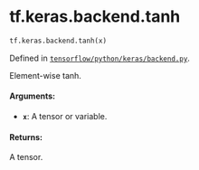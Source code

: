 <div itemscope itemtype="http://developers.google.com/ReferenceObject">
<meta itemprop="name" content="tf.keras.backend.tanh" />
<meta itemprop="path" content="Stable" />
</div>

# tf.keras.backend.tanh

``` python
tf.keras.backend.tanh(x)
```



Defined in [`tensorflow/python/keras/backend.py`](https://www.tensorflow.org/code/tensorflow/python/keras/backend.py).

Element-wise tanh.

#### Arguments:

* <b>`x`</b>: A tensor or variable.


#### Returns:

A tensor.